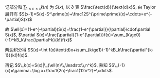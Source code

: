 
记部分和 $\displaystyle\sum_{1\le n\le x}\ell(n)$ 为 $S(x)$, 以 $\partial$ 表 $\frac{\text{d}}{\text{d}x}$, 
由 Taylor 展开有 $S(x-1)=S(x)-S^\prime(x)+\frac12S^{\prime\prime}(x)+\cdots=e^{-\partial}S(x)$

故 $\ell(x)=(1-e^{-\partial})S(x)=\frac{1-e^{\partial}}{\partial}\cdot\partial S(x)$, 
$\partial S(x)=\frac{\partial}{1-e^{\partial}}f(x)=\sum_{k\ge0}(-1)^kB_k\frac{\partial^k}{k!}f(x)$

两边积分得 $S(x)=\int f(x)\text{d}x+\sum_{k\ge1}(-1)^kB_k\frac{\partial^{k-1}}{k!}f(x)$. 

再记 $S\_k(x)=S(x)|\_{\ell(n)\\,\leadsto\\,n^k}$, 熟知 $S\_{-1}(x)=\gamma+\log x+\frac1{2n}-\frac1{12n^2}+\cdots$.



